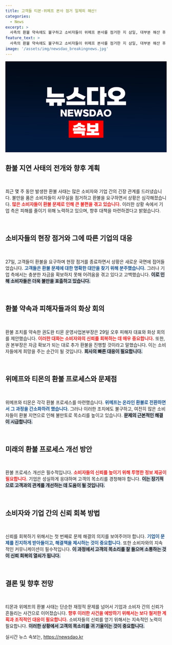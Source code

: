 ```yaml
---
title: 고객들 티몬·위메프 본사 점거 일제히 해산!
categories:
  - News
excerpt: >
  사측의 환불 약속에도 불구하고 소비자들이 위메프 본사를 점거한 지 삼일, 대부분 해산 후 환불 이행 요구가 계속되고 있다. 고객들은 사무실 봉쇄와 더불어 차질없는 환불을 위한 화상 회의 제안에 응하며 지켜보고 있다.
feature_text: >
  사측의 환불 약속에도 불구하고 소비자들이 위메프 본사를 점거한 지 삼일, 대부분 해산 후 환불 이행 요구가 계속되고 있다. 고객들은 사무실 봉쇄와 더불어 차질없는 환불을 위한 화상 회의 제안에 응하며 지켜보고 있다.
image: '/assets/img/newsdao_breakingnews.jpg'
---
```


<p><img src="/assets/img/newsdao_breakingnews.jpg" alt="pcversion 속보" /></p>

<h2 data-ke-size="size26">환불 지연 사태의 전개와 향후 계획</h2>

<p data-ke-size="size16">&nbsp;</p>

<p>최근 몇 주 동안 발생한 환불 사태는 많은 소비자와 기업 간의 긴장 관계를 드러냈습니다. 불만을 품은 소비자들이 사무실을 점거하고 환불을 요구하면서 상황은 심각해졌습니다. <b><span style="color: #ee2323;">많은 소비자들이 환불 문제로 인해 큰 불편을 겪고 있습니다.</span></b> 이러한 상황 속에서 기업 측은 피해를 줄이기 위해 노력하고 있으며, 향후 대책을 마련하겠다고 밝혔습니다. </p>

<p data-ke-size="size16">&nbsp;</p>

<h2 data-ke-size="size26">소비자들의 현장 점거와 그에 따른 기업의 대응</h2>

<p data-ke-size="size16">&nbsp;</p>

<p>27일, 고객들이 환불을 요구하며 현장 점거를 종료하면서 상황은 새로운 국면에 접어들었습니다. <b><span style="color: #1a5490;">고객들은 환불 문제에 대한 명확한 대안을 찾기 위해 분주했습니다.</span></b> 그러나 기업 측에서는 충분한 자금을 확보하지 못해 어려움을 겪고 있다고 고백했습니다. <b><span style="background-color: #21538527;">이로 인해 소비자들은 더욱 불만을 표출하고 있습니다.</span></b></p>

<p data-ke-size="size16">&nbsp;</p>

<h2 data-ke-size="size26">환불 약속과 피해자들과의 화상 회의</h2>

<p data-ke-size="size16">&nbsp;</p>

<p>환불 조치를 약속한 권도완 티몬 운영사업본부장은 29일 오후 피해자 대표와 화상 회의를 제안했습니다. <b><span style="color: #ee2323;">이러한 대화는 소비자와의 신뢰를 회복하는 데 매우 중요합니다.</span></b> 또한, 권 본부장은 자금 확보가 되는 대로 추가 환불을 진행할 것이라고 말했습니다. 이는 소비자들에게 희망을 주는 순간이 될 것입니다. <b><span style="background-color: #21538527;">회사의 빠른 대응이 필요합니다.</span></b></p>

<p data-ke-size="size16">&nbsp;</p>

<h2 data-ke-size="size26">위메프와 티몬의 환불 프로세스와 문제점</h2>

<p data-ke-size="size16">&nbsp;</p>

<p>위메프와 티몬은 각각 환불 프로세스를 마련했습니다. <b><span style="color: #1a5490;">위메프는 온라인 환불로 전환하면서 그 과정을 간소화하려 했습니다.</span></b> 그러나 이러한 조치에도 불구하고, 여전히 많은 소비자들이 환불 지연으로 인해 불만토로 목소리를 높이고 있습니다. <b><span style="background-color: #21538527;">문제의 근본적인 해결이 시급합니다.</span></b></p>

<p data-ke-size="size16">&nbsp;</p>

<h2 data-ke-size="size26">미래의 환불 프로세스 개선 방안</h2>

<p data-ke-size="size16">&nbsp;</p>

<p>환불 프로세스 개선은 필수적입니다. <b><span style="color: #ee2323;">소비자들의 신뢰를 높이기 위해 투명한 정보 제공이 필요합니다.</span></b> 기업은 성실하게 응대하며 고객의 목소리를 경청해야 합니다. <b><span style="background-color: #21538527;">이는 장기적으로 고객과의 관계를 개선하는 데 도움이 될 것입니다.</span></b></p>

<p data-ke-size="size16">&nbsp;</p>

<h2 data-ke-size="size26">소비자와 기업 간의 신뢰 회복 방법</h2>

<p data-ke-size="size16">&nbsp;</p>

<p>신뢰를 회복하기 위해서는 첫 번째로 문제 해결의 의지를 보여주어야 합니다. <b><span style="color: #1a5490;">기업이 문제를 진지하게 받아들이고, 해결책을 제시하는 것이 중요합니다.</span></b> 또한 소비자와의 지속적인 커뮤니케이션이 필수적입니다. <b><span style="background-color: #21538527;">이 과정에서 고객의 목소리를 잘 들으며 소통하는 것이 신뢰 회복의 열쇠가 됩니다.</span></b></p>

<p data-ke-size="size16">&nbsp;</p>

<h2 data-ke-size="size26">결론 및 향후 전망</h2>

<p data-ke-size="size16">&nbsp;</p>

<p>티몬과 위메프의 환불 사태는 단순한 재정적 문제를 넘어서 기업과 소비자 간의 신뢰가 흔들리는 사건으로 이어졌습니다. <b><span style="color: #ee2323;">향후 이러한 사건을 예방하기 위해서는 보다 철저한 계획과 조직적인 대응이 필요합니다.</span></b> 소비자들의 신뢰를 얻기 위해서는 지속적인 노력이 필요합니다. <b><span style="background-color: #21538527;">이러한 상황에서 고객의 목소리를 귀 기울이는 것이 중요합니다.</span></b></p>
실시간 뉴스 속보는, <a href="https://newsdao.kr" rel="dofollow">https://newsdao.kr</a>


